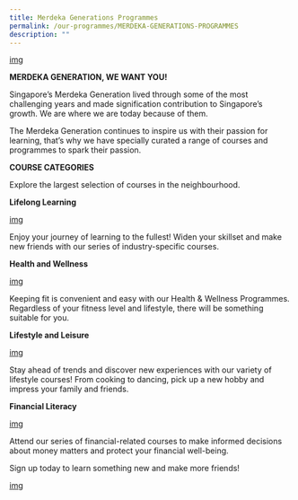 ```yaml
---
title: Merdeka Generations Programmes
permalink: /our-programmes/MERDEKA-GENERATIONS-PROGRAMMES
description: ""
---
```


[img]()

**MERDEKA GENERATION, WE WANT YOU!**

Singapore’s Merdeka Generation lived through some of the most challenging years and made signification contribution to Singapore’s growth. We are where we are today because of them.

The Merdeka Generation continues to inspire us with their passion for learning, that’s why we have specially curated a range of courses and programmes to spark their passion.



**COURSE CATEGORIES**

Explore the largest selection of courses in the neighbourhood.

**Lifelong Learning**

[img]()

Enjoy your journey of learning to the fullest! Widen your skillset and make new friends with our series of industry-specific courses.

  
**Health and Wellness**

[img]()

Keeping fit is convenient and easy with our Health & Wellness Programmes. Regardless of your fitness level and lifestyle, there will be something suitable for you.

  
**Lifestyle and Leisure**

[img]()

Stay ahead of trends and discover new experiences with our variety of lifestyle courses! From cooking to dancing, pick up a new hobby and impress your family and friends.

  
**Financial Literacy**

[img]()

Attend our series of financial-related courses to make informed decisions about money matters and protect your financial well-being. 


Sign up today to learn something new and make more friends!

[img]()
